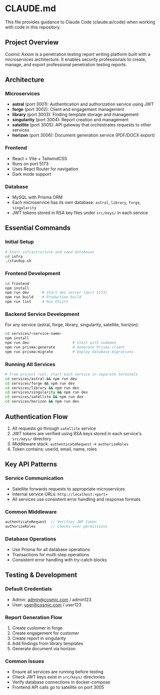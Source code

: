 # CLAUDE.md

This file provides guidance to Claude Code (claude.ai/code) when working with code in this repository.

## Project Overview

Cosmic Axiom is a penetration testing report writing platform built with a microservices architecture. It enables security professionals to create, manage, and export professional penetration testing reports.

## Architecture

### Microservices
- **astral** (port 3001): Authentication and authorization service using JWT
- **forge** (port 3002): Client and engagement management
- **library** (port 3003): Finding template storage and management
- **singularity** (port 3004): Report creation and management
- **satellite** (port 3005): API gateway that orchestrates requests to other services
- **horizon** (port 3006): Document generation service (PDF/DOCX export)

### Frontend
- React + Vite + TailwindCSS
- Runs on port 5173
- Uses React Router for navigation
- Dark mode support

### Database
- MySQL with Prisma ORM
- Each microservice has its own database: `astral`, `library`, `forge`, `singularity`
- JWT tokens stored in RSA key files under `src/keys/` in each service

## Essential Commands

### Initial Setup
```bash
# Start infrastructure and seed databases
cd infra
./standup.sh
```

### Frontend Development
```bash
cd frontend
npm install
npm run dev      # Start dev server (port 5173)
npm run build    # Production build
npm run lint     # Run ESLint
```

### Backend Service Development
For any service (astral, forge, library, singularity, satellite, horizon):
```bash
cd services/<service-name>
npm install
npm run dev                    # Start with nodemon
npm run prisma:generate        # Generate Prisma client
npm run prisma:migrate         # Deploy database migrations
```

### Running All Services
```bash
# From project root, start each service in separate terminals
cd services/astral && npm run dev
cd services/forge && npm run dev
cd services/library && npm run dev
cd services/singularity && npm run dev
cd services/satellite && npm run dev
cd services/horizon && npm run dev
```

## Authentication Flow

1. All requests go through `satellite` service
2. JWT tokens are verified using RSA keys stored in each service's `src/keys/` directory
3. Middleware stack: `authenticateRequest` → `authorizeRoles`
4. Token contains: userId, email, name, roles

## Key API Patterns

### Service Communication
- Satellite forwards requests to appropriate microservices
- Internal service URLs: `http://localhost:<port>`
- All services use consistent error handling and response formats

### Common Middleware
```javascript
authenticateRequest  // Verifies JWT token
authorizeRoles       // Checks user permissions
```

### Database Operations
- Use Prisma for all database operations
- Transactions for multi-step operations
- Consistent error handling with try-catch blocks

## Testing & Development

### Default Credentials
- Admin: admin@cosmic.com / admin123
- User: user@cosmic.com / user123

### Report Generation Flow
1. Create customer in forge
2. Create engagement for customer
3. Create report in singularity
4. Add findings from library templates
5. Generate document via horizon

### Common Issues
- Ensure all services are running before testing
- Check JWT keys exist in `src/keys/` directories
- Verify database connections in docker-compose
- Frontend API calls go to satellite on port 3005